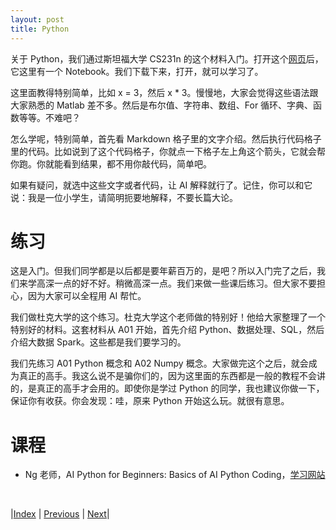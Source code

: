 ```yaml
---
layout: post
title: Python
---
```


关于 Python，我们通过斯坦福大学 CS231n 的这个材料入门。打开这个[网页](http://cs231n.github.io/python-numpy-tutorial/)后，它这里有一个 Notebook。我们下载下来，打开，就可以学习了。

这里面教得特别简单，比如 x = 3，然后 x * 3。慢慢地，大家会觉得这些语法跟大家熟悉的 Matlab 差不多。然后是布尔值、字符串、数组、For 循环、字典、函数等等。不难吧？

怎么学呢，特别简单，首先看 Markdown 格子里的文字介绍。然后执行代码格子里的代码。比如说到了这个代码格子，你就点一下格子左上角这个箭头，它就会帮你跑。你就能看到结果，都不用你敲代码，简单吧。

如果有疑问，就选中这些文字或者代码，让 AI 解释就行了。记住，你可以和它说：我是一位小学生，请简明扼要地解释，不要长篇大论。

# 练习

这是入门。但我们同学都是以后都是要年薪百万的，是吧？所以入门完了之后，我们来学高深一点的好不好。稍微高深一点。我们来做一些课后练习。但大家不要担心，因为大家可以全程用 AI 帮忙。

我们做杜克大学的这个练习。杜克大学这个老师做的特别好！他给大家整理了一个特别好的材料。这套材料从 A01 开始，首先介绍 Python、数据处理、SQL，然后介绍大数据 Spark。这些都是我们要学习的。

我们先练习 A01 Python 概念和 A02 Numpy 概念。大家做完这个之后，就会成为真正的高手。我这么说不是骗你们的，因为这里面的东西都是一般的教程不会讲的，是真正的高手才会用的。即使你是学过 Python 的同学，我也建议你做一下，保证你有收获。你会发现：哇，原来 Python 开始这么玩。就很有意思。

# 课程

- Ng 老师，AI Python for Beginners: Basics of AI Python Coding，[学习网站](https://learn.deeplearning.ai/courses/ai-python-for-beginners/lesson/1/introduction)

<br/>

|[Index](../) | [Previous](7-jupyter) | [Next](11-resume)|
